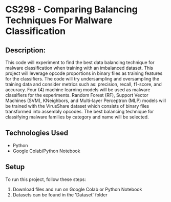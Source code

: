 # CS298 - Comparing Balancing Techniques For Malware Classification

## Description:
This code will experiment to find the best data balancing technique for
malware classification when training with an imbalanced dataset. This project will leverage
opcode proportions in binary files as training features for the classifiers. The code will try 
undersampling and oversampling the training data and consider metrics such as: precision, 
recall, f1-score, and accuracy. Four (4) machine learning models will be used as malware 
classifiers for the experiments. Random Forest (RF), Support Vector Machines (SVM), KNeighbors, 
and Multi-layer Perceptron (MLP) models will be trained with the VirusShare dataset which consists 
of binary files transformed into assembly opcodes. The best balancing technique for classifying malware
families by category and name will be selected.


## Technologies Used

- Python
- Google Colab/Python Notebook


## Setup

To run this project, follow these steps:
1. Download files and run on Google Colab or Python Notebook
2. Datasets can be found in the 'Dataset' folder
